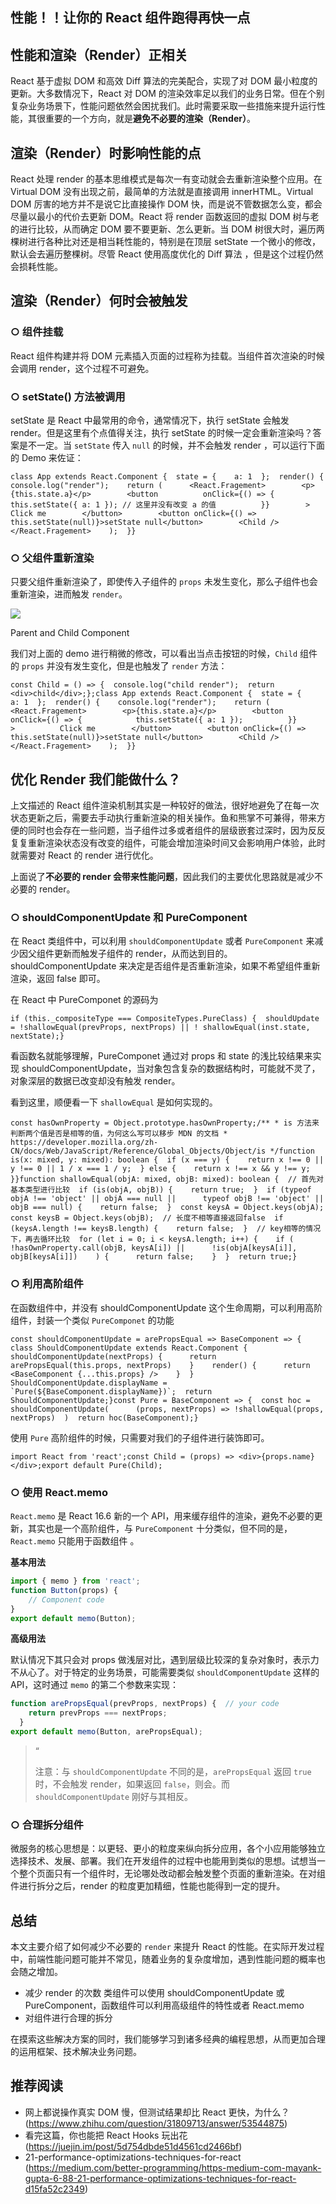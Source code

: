 ## 性能！！让你的 React 组件跑得再快一点

## 性能和渲染（Render）正相关

React 基于虚拟 DOM 和高效 Diff 算法的完美配合，实现了对 DOM 最小粒度的更新。大多数情况下，React 对 DOM 的渲染效率足以我们的业务日常。但在个别复杂业务场景下，性能问题依然会困扰我们。此时需要采取一些措施来提升运行性能，其很重要的一个方向，就是**避免不必要的渲染（Render）**。

## 渲染（Render）时影响性能的点

React 处理 render 的基本思维模式是每次一有变动就会去重新渲染整个应用。在 Virtual DOM 没有出现之前，最简单的方法就是直接调用 innerHTML。Virtual DOM 厉害的地方并不是说它比直接操作 DOM 快，而是说不管数据怎么变，都会尽量以最小的代价去更新 DOM。React 将 render 函数返回的虚拟 DOM 树与老的进行比较，从而确定 DOM 要不要更新、怎么更新。当 DOM 树很大时，遍历两棵树进行各种比对还是相当耗性能的，特别是在顶层 setState 一个微小的修改，默认会去遍历整棵树。尽管 React 使用高度优化的 Diff 算法 ，但是这个过程仍然会损耗性能。

## 渲染（Render）何时会被触发

### ○ 组件挂载

React 组件构建并将 DOM 元素插入页面的过程称为挂载。当组件首次渲染的时候会调用 render，这个过程不可避免。

### ○ setState() 方法被调用

setState 是 React 中最常用的命令，通常情况下，执行 setState 会触发 render。但是这里有个点值得关注，执行 setState 的时候一定会重新渲染吗？答案是不一定。当 `setState` 传入 `null` 的时候，并不会触发 render ，可以运行下面的 Demo 来佐证：

```
class App extends React.Component {  state = {    a: 1  };  render() {    console.log("render");    return (      <React.Fragement>        <p>{this.state.a}</p>        <button          onClick={() => {            this.setState({ a: 1 }); // 这里并没有改变 a 的值          }}        >          Click me        </button>        <button onClick={() => this.setState(null)}>setState null</button>        <Child />      </React.Fragement>    );  }}
```

### ○ 父组件重新渲染

只要父组件重新渲染了，即使传入子组件的 `props` 未发生变化，那么子组件也会重新渲染，进而触发 `render`。

![](https://mmbiz.qpic.cn/mmbiz_png/vzEib9IRhZD6ia0XHTa9zcP45CwwOUdwibzNuR7PGaNcKUbo6Fib15Nq5qo9sLsrNCyt1XahhMqWC5VIfm1yM6gj4Q/640?wx_fmt=png)

Parent and Child Component

我们对上面的 demo 进行稍微的修改，可以看出当点击按钮的时候，`Child` 组件的 `props` 并没有发生变化，但是也触发了 `render` 方法：

```
const Child = () => {  console.log("child render");  return <div>child</div>;};class App extends React.Component {  state = {    a: 1  };  render() {    console.log("render");    return (      <React.Fragement>        <p>{this.state.a}</p>        <button          onClick={() => {            this.setState({ a: 1 });          }}        >          Click me        </button>        <button onClick={() => this.setState(null)}>setState null</button>        <Child />      </React.Fragement>    );  }}
```

## 优化 Render 我们能做什么？

上文描述的 React 组件渲染机制其实是一种较好的做法，很好地避免了在每一次状态更新之后，需要去手动执行重新渲染的相关操作。鱼和熊掌不可兼得，带来方便的同时也会存在一些问题，当子组件过多或者组件的层级嵌套过深时，因为反反复复重新渲染状态没有改变的组件，可能会增加渲染时间又会影响用户体验，此时就需要对 React 的 render 进行优化。

上面说了**不必要的 render 会带来性能问题**，因此我们的主要优化思路就是减少不必要的 render。

### ○ shouldComponentUpdate 和 PureComponent

在 React 类组件中，可以利用 `shouldComponentUpdate` 或者 `PureComponent` 来减少因父组件更新而触发子组件的 render，从而达到目的。shouldComponentUpdate 来决定是否组件是否重新渲染，如果不希望组件重新渲染，返回 false 即可。

在 React 中 PureComponet 的源码为

```
if (this._compositeType === CompositeTypes.PureClass) {  shouldUpdate = !shallowEqual(prevProps, nextProps) || ! shallowEqual(inst.state, nextState);}
```

看函数名就能够理解，PureComponet 通过对 props 和 state 的浅比较结果来实现 shouldComponentUpdate，当对象包含复杂的数据结构时，可能就不灵了，对象深层的数据已改变却没有触发 render。

看到这里，顺便看一下 `shallowEqual` 是如何实现的。

```
const hasOwnProperty = Object.prototype.hasOwnProperty;/** * is 方法来判断两个值是否是相等的值，为何这么写可以移步 MDN 的文档 * https://developer.mozilla.org/zh-CN/docs/Web/JavaScript/Reference/Global_Objects/Object/is */function is(x: mixed, y: mixed): boolean {  if (x === y) {    return x !== 0 || y !== 0 || 1 / x === 1 / y;  } else {    return x !== x && y !== y;  }}function shallowEqual(objA: mixed, objB: mixed): boolean {  // 首先对基本类型进行比较  if (is(objA, objB)) {    return true;  }  if (typeof objA !== 'object' || objA === null ||      typeof objB !== 'object' || objB === null) {    return false;  }  const keysA = Object.keys(objA);  const keysB = Object.keys(objB);  // 长度不相等直接返回false  if (keysA.length !== keysB.length) {    return false;  }  // key相等的情况下，再去循环比较  for (let i = 0; i < keysA.length; i++) {    if (      !hasOwnProperty.call(objB, keysA[i]) ||      !is(objA[keysA[i]], objB[keysA[i]])    ) {      return false;    }  }  return true;}
```

### ○ 利用高阶组件

在函数组件中，并没有 shouldComponentUpdate 这个生命周期，可以利用高阶组件，封装一个类似 `PureComponet` 的功能

```
const shouldComponentUpdate = arePropsEqual => BaseComponent => {  class ShouldComponentUpdate extends React.Component {    shouldComponentUpdate(nextProps) {      return arePropsEqual(this.props, nextProps)    }    render() {      return <BaseComponent {...this.props} />    }  }  ShouldComponentUpdate.displayName = `Pure(${BaseComponent.displayName})`;  return ShouldComponentUpdate;}const Pure = BaseComponent => {  const hoc = shouldComponentUpdate(  	(props, nextProps) => !shallowEqual(props, nextProps)  )  return hoc(BaseComponent);}
```

使用 `Pure` 高阶组件的时候，只需要对我们的子组件进行装饰即可。

```
import React from 'react';const Child = (props) => <div>{props.name}</div>;export default Pure(Child);
```

### ○ 使用 React.memo

`React.memo` 是 React 16.6 新的一个 API，用来缓存组件的渲染，避免不必要的更新，其实也是一个高阶组件，与 `PureComponent` 十分类似，但不同的是， `React.memo` 只能用于函数组件 。

**基本用法**

```jsx
import { memo } from 'react';
function Button(props) {  
    // Component code
}
export default memo(Button);
```

**高级用法**

默认情况下其只会对 props 做浅层对比，遇到层级比较深的复杂对象时，表示力不从心了。对于特定的业务场景，可能需要类似 `shouldComponentUpdate` 这样的 API，这时通过 `memo` 的第二个参数来实现：

```js
function arePropsEqual(prevProps, nextProps) {  // your code  
    return prevProps === nextProps;
  }
export default memo(Button, arePropsEqual);
```

> “
>
> 注意：与 `shouldComponentUpdate` 不同的是，`arePropsEqual` 返回 `true` 时，不会触发 render，如果返回 `false`，则会。而 `shouldComponentUpdate` 刚好与其相反。

### ○ 合理拆分组件

微服务的核心思想是：以更轻、更小的粒度来纵向拆分应用，各个小应用能够独立选择技术、发展、部署。我们在开发组件的过程中也能用到类似的思想。试想当一个整个页面只有一个组件时，无论哪处改动都会触发整个页面的重新渲染。在对组件进行拆分之后，render 的粒度更加精细，性能也能得到一定的提升。

## 总结

本文主要介绍了如何减少不必要的 `render` 来提升 React 的性能。在实际开发过程中，前端性能问题可能并不常见，随着业务的复杂度增加，遇到性能问题的概率也会随之增加。

- 减少 render 的次数 类组件可以使用 shouldComponentUpdate 或 PureComponent，函数组件可以利用高级组件的特性或者 React.memo
- 对组件进行合理的拆分

在摸索这些解决方案的同时，我们能够学习到诸多经典的编程思想，从而更加合理的运用框架、技术解决业务问题。

## 推荐阅读

- 网上都说操作真实 DOM 慢，但测试结果却比 React 更快，为什么？(https://www.zhihu.com/question/31809713/answer/53544875)
- 看完这篇，你也能把 React Hooks 玩出花 (https://juejin.im/post/5d754dbde51d4561cd2466bf)
- 21-performance-optimizations-techniques-for-react (https://medium.com/better-programming/https-medium-com-mayank-gupta-6-88-21-performance-optimizations-techniques-for-react-d15fa52c2349)
